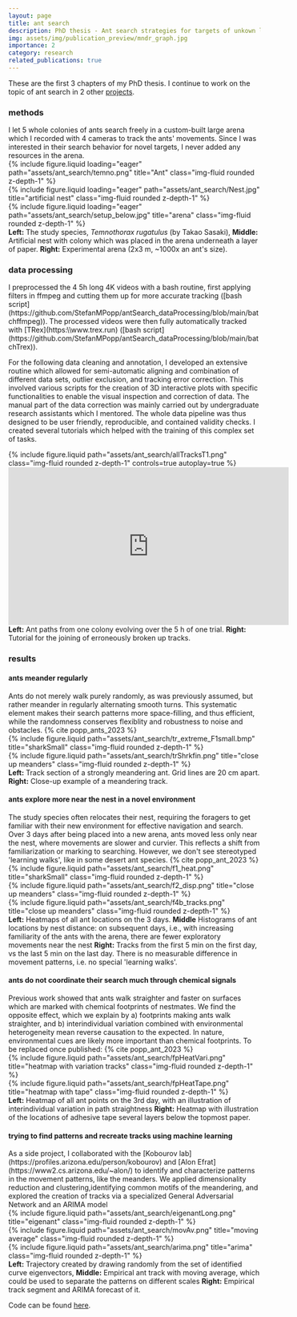 ```yaml
---
layout: page
title: ant search
description: PhD thesis - Ant search strategies for targets of unkown locations
img: assets/img/publication_preview/mndr_graph.jpg
importance: 2
category: research
related_publications: true
---
```


These are the first 3 chapters of my PhD thesis. I continue to work on the topic of ant search in 2 other [projects](/projects/curr_project/).


<h3>methods</h3>
I let 5 whole colonies of ants search freely in a custom-built large arena which I recorded with 4 cameras to track the ants' movements. Since I was interested in their search behavior for novel targets, I never added any resources in the arena.

<div class="row">
    <div class="col-sm mt-3 mt-md-0">
        {% include figure.liquid loading="eager" path="assets/ant_search/temno.png" title="Ant" class="img-fluid rounded z-depth-1" %}
    </div>
    <div class="col-sm mt-3 mt-md-0">
        {% include figure.liquid loading="eager" path="assets/ant_search/Nest.jpg" title="artificial nest" class="img-fluid rounded z-depth-1" %}
    </div>
    <div class="col-sm mt-3 mt-md-0">
        {% include figure.liquid loading="eager" path="assets/ant_search/setup_below.jpg" title="arena" class="img-fluid rounded z-depth-1" %}
    </div>
</div>
<div class="caption">
    <strong>Left:</strong> The study species, <em>Temnothorax rugatulus</em> (by Takao Sasaki), <strong>Middle:</strong> Artificial nest with colony which was placed in the arena underneath a layer of paper. <strong>Right:</strong> Experimental arena (2x3 m, ~1000x an ant's size).
</div>

<h3>data processing</h3>
I preprocessed the 4 5h long 4K videos with a bash routine, first applying filters in ffmpeg and cutting them up for more accurate tracking ([bash script](https://github.com/StefanMPopp/antSearch_dataProcessing/blob/main/batchffmpeg)). The processed videos were then fully automatically tracked with [TRex](https:\\www.trex.run) ([bash script](https://github.com/StefanMPopp/antSearch_dataProcessing/blob/main/batchTrex)).

For the following data cleaning and annotation, I developed an extensive routine which allowed for semi-automatic aligning and combination of different data sets, outlier exclusion, and tracking error correction. This involved various scripts for the creation of 3D interactive plots with specific functionalities to enable the visual inspection and correction of data. The manual part of the data correction was mainly carried out by undergraduate research assistants which I mentored. The whole data pipeline was thus designed to be user friendly, reproducible, and contained validity checks. I created several tutorials which helped with the training of this complex set of tasks.

<div class="row">
    <div class="col-sm-8 mt-3 mt-md-0">
        {% include figure.liquid path="assets/ant_search/allTracksT1.png" class="img-fluid rounded z-depth-1" controls=true autoplay=true %}
    </div>
    <div class="col-sm mt-3 mt-md-0">
        <iframe width="560" height="315" src="https://www.youtube.com/embed/videoseries?si=DagoqMy98GHEeWVI&amp;list=PLhic1Oo3tm8AdnKNJo9LaKkR5mUw2ZwzA" title="YouTube video player tutorials" frameborder="0" allow="accelerometer; autoplay; clipboard-write; encrypted-media; gyroscope; picture-in-picture; web-share" allowfullscreen></iframe>
    </div>
</div>
<div class="caption">
    <strong>Left:</strong> Ant paths from one colony evolving over the 5 h of one trial. <strong>Right:</strong> Tutorial for the joining of erroneously broken up tracks.
</div>

<h3>results</h3>
<h4>ants meander regularly</h4>
Ants do not merely walk purely randomly, as was previously assumed, but rather meander in regularly alternating smooth turns. This systematic element makes their search patterns more space-filling, and thus efficient, while the randomness conserves flexiblity and robustness to noise and obstacles.
{% cite popp_ants_2023 %}

<div class="row justify-content-sm-center">
    <div class="col-sm-8 mt-3 mt-md-0">
        {% include figure.liquid path="assets/ant_search/tr_extreme_F1small.bmp" title="sharkSmall" class="img-fluid rounded z-depth-1" %}
    </div>
    <div class="col-sm-4 mt-3 mt-md-0">
        {% include figure.liquid path="assets/ant_search/trShrkfin.png" title="close up meanders" class="img-fluid rounded z-depth-1" %}
    </div>
</div>
<div class="caption">
    <strong>Left:</strong> Track section of a strongly meandering ant. Grid lines are 20 cm apart. <strong>Right:</strong> Close-up example of a meandering track.
</div>

<h4>ants explore more near the nest in a novel environment</h4>
The study species often relocates their nest, requiring the foragers to get familiar with their new environment for effective navigation and search. Over 3 days after being placed into a new arena, ants moved less only near the nest, where movements are slower and curvier. This reflects a shift from familiarization or marking to searching. However, we don't see stereotyped 'learning walks', like in some desert ant species.
{% cite popp_ant_2023 %}

<div class="row justify-content-sm-center">
    <div class="col-sm-8 mt-3 mt-md-0">
        {% include figure.liquid path="assets/ant_search/f1_heat.png" title="sharkSmall" class="img-fluid rounded z-depth-1" %}
    </div>
    <div class="col-sm-4 mt-3 mt-md-0">
        {% include figure.liquid path="assets/ant_search/f2_disp.png" title="close up meanders" class="img-fluid rounded z-depth-1" %}
    </div>
    <div class="col-sm-4 mt-3 mt-md-0">
        {% include figure.liquid path="assets/ant_search/f4b_tracks.png" title="close up meanders" class="img-fluid rounded z-depth-1" %}
    </div>
</div>
<div class="caption">
    <strong>Left:</strong> Heatmaps of all ant locations on the 3 days. <strong>Middle</strong> Histograms of ant locations by nest distance: on subsequent days, i.e., with increasing familiarity of the ants with the arena, there are fewer exploratory movements near the nest <strong>Right:</strong> Tracks from the first 5 min on the first day, vs the last 5 min on the last day. There is no measurable difference in movement patterns, i.e. no special 'learning walks'.
</div>

<h4>ants do not coordinate their search much through chemical signals</h4>
Previous work showed that ants walk straighter and faster on surfaces which are marked with chemical footprints of nestmates. We find the opposite effect, which we explain by a) footprints making ants walk straighter, and b) interindividual variation combined with environmental heterogeneity mean reverse causation to the expected. In nature, environmental cues are likely more important than chemical footprints. 
To be replaced once published: {% cite popp_ant_2023 %}

<div class="row justify-content-sm-center">
    <div class="col-sm-8 mt-3 mt-md-0">
        {% include figure.liquid path="assets/ant_search/fpHeatVari.png" title="heatmap with variation tracks" class="img-fluid rounded z-depth-1" %}
    </div>
    <div class="col-sm-4 mt-3 mt-md-0">
        {% include figure.liquid path="assets/ant_search/fpHeatTape.png" title="heatmap with tape" class="img-fluid rounded z-depth-1" %}
    </div>
</div>
<div class="caption">
    <strong>Left:</strong> Heatmap of all ant points on the 3rd day, with an illustration of interindividual variation in path straightness <strong>Right:</strong> Heatmap with illustration of the locations of adhesive tape several layers below the topmost paper.
</div>

<h4>trying to find patterns and recreate tracks using machine learning</h4>
As a side project, I collaborated with the [Kobourov lab](https://profiles.arizona.edu/person/kobourov) and [Alon Efrat](https://www2.cs.arizona.edu/~alon/) to identify and characterize patterns in the movement patterns, like the meanders. We applied dimensionality reduction and clustering,identifying common motifs of the meandering, and explored the creation of tracks via a specialized General Adversarial Network and an ARIMA model

<div class="row justify-content-sm-center">
    <div class="col-sm-8 mt-3 mt-md-0">
        {% include figure.liquid path="assets/ant_search/eigenantLong.png" title="eigenant" class="img-fluid rounded z-depth-1" %}
    </div>
    <div class="col-sm-4 mt-3 mt-md-0">
        {% include figure.liquid path="assets/ant_search/movAv.png" title="moving average" class="img-fluid rounded z-depth-1" %}
    </div>
    <div class="col-sm-4 mt-3 mt-md-0">
        {% include figure.liquid path="assets/ant_search/arima.png" title="arima" class="img-fluid rounded z-depth-1" %}
    </div>
</div>
<div class="caption">
    <strong>Left:</strong> Trajectory created by drawing randomly from the set of identified curve eigenvectors, <strong>Middle:</strong> Empirical ant track with moving average, which could be used to separate the patterns on different scales <strong>Right:</strong> Empirical track segment and ARIMA forecast of it.
</div>

Code can be found [here](https://github.com/ryngray/model_ant_trajectories).
